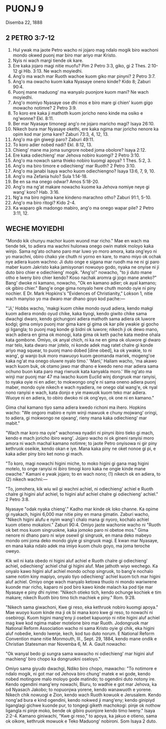 # PUONJ 9
Disemba 22, 1888

## 2 PETRO 3:7-12

1. Hul ywak ma jaote Petro wacho ni jojaro mag ndalo mogik biro wachoni mondo okwed puonj mar biro mar ariyo mar Kristo.
2. Nyis ni wach margi tiende ok kare.
3. Ere kaka jojaro magi nitie muofu? Pim 2 Petro 3:3, giko, gi 2 Thes. 2:10-12 gi Hib. 3:13. Ne wach moyiedhi.
4. Ang'o ma wach mar Ruoth wachoe kuom giko mar pinyni? 2 Petro 3:7.
5. Ang'o ma owacho kuom kaka Nyasaye oneno kinde? Kido 8; Zaburi 90:4.
6. Puonj mane maduong' ma wanyalo puonjore kuom mani? Ne wach moyiedhi.
7. Ang'o momiyo Nyasaye ose dhi mos e biro mare gi chien' kuom gigo mowacho notimre? 2 Petro 3:9.
8. To koro ere kaka ji mathoth kuom joricho neno kinde ma osiko e ng'wonne? Ekl. 8:11.
9. Ber mar Nyasaye timonegi ang'o ne jojaro maricho magi? Isaya 26:10.
10. Nikech bura mar Nyasaye okethi, ere kaka ngima mar joricho nenore ka opim kod mar joma kare? Zaburi 73:3, 4, 12, 13.
11. Ang'o ma gin giwegi paro? Zaburi 49:11.
12. To koro adier nobed nadi? Ekl. 8:12, 13.
13. Chieng' mane ma joma sungrore nobed joma obolore? Isaya 2:12.
14. Ere kaka odiechieng' mar Jehova nobiro kuomgi? 2 Petro 3:10.
15. Ang'o ma nowach sama thieko nobiro kuomgi apoya? 1 Thes. 5:2, 3.
16. Ang'o ma biro timore e odiechieng' mar Ruoth? 2 Petro 3:10.
17. Ang'o ma janabi Isaya wacho kuom odiechiengno? Isaya 13:6, 7, 9, 10.
18. Ang'o ma Zefania hulo? Sula 1:14-18.
19. Be en sa ma onego odwar? Amos 5:18-20.
20. Ang'o ma ng'at makare nowacho kuome ka Jehova nomiye neye gi wang' koro? Hab. 3:16.
21. Ng'a ma biro ngima kane kindeno marachno otho? Zaburi 91:1, 5-10.
22. Ang'o ma biro ritogi? Kido 2-4.
23. Ka waparo gik madongo mabiro, ang'o ma onego wapar pile? 2 Petro 3:11, 12.

## WECHE MOYIEDHI

"Mondo kik chunyu machor kuom wuond mar richo." Mae en wach ma tiende tek, to adiera ma wachni hulonwa onego owin matek moloyo kaka winjo. Sama ng'ato ochano paro mar luwo yo moro amora, kata ong'eyo ni yo marachni, obiro chako yie chuth ni yorno en kare, to mano miyo ok ochak nye adiera kuom wachno: Ji duto onge e sigana mar ruodh ma ne ni gi paro maber kuom Jakristo kaka jamisyonari nowuoyo godo, nyaka ne onyise ni ji duto biro chier e odiechieng' mogik. "Ang'o!" nowacho, "to ji duto mane otho e lweny biro chier kendo? Koso nachak aromra gi jogo mane aneko?" Bang' dwoke ni kamano, nowacho, "Ok en kamano adier; ok ayal kamano; ok gibiro chier." Bang'e onge gima nonyalo here chuth mondo oyie ni piny nochier. E Dr. Mark Hopkins's "Evidences of Christianity," Lokson 1, nitie wach manyiso yo ma dwaro mar dhano goyo kod pache:—

"'Ji,' Hobbs wacho, 'makgi kuom chike mondo oyud adiera, kendo makgi kuom adiera mondo oyud chike, kaka tiyogi, kendo giwito chike sama dwachgi dwaro, kendo gichungoni adiera mathoth sama adiera ok luwore kodgi; gima omiyo puonj mar gima kare gi gima ok kar pile ywakie gi gocho gi ligangla; to puonj mag konde gi bidni ok luwore; nikech ji ok dewo mano, wach adiera en gima ok monogi, kata gima ok keth pache kata medne ohala kata gombone. Omiyo, ok anyal chich, ni ka ne en gima ok oluwore gi dwaro mar telo, kata dwaro mar jotelo, ni konde adek mag ratet chalre gi konde ariyo mag squear, to puonj mano dobed [dine obed], ka ok ywakie, to ni wang', gi wanjo buk moro mawuoyo kuom geomanda mariek, mogeng'oe kaka ng'at ma onego oluwre nyalo timo.' 'Mani,' Hallam wacho, 'ma akawo wach kuom buk, ok otamo jawo mar dhano e kwedo neno mar adiera sama ochuno buon kata paro mag riwruok kata kanyakla moro.' We ng'ato ma winji mar puonj mar 47 ma iwacho kuom Euclid winj dongruok mar ranyisi, to nyaka oyie ni en adier; to mokwongo ong'e ni sama oneno adiera puonj maber, mondo oyie nikech e wach nyadiera, ne onego olal wang'e, ok nyal nono ranyisi e wach, kata donjo e yie mawuok kuom teko mar adiera. Wuoye ni en adiera, to obiro dwoko ni ok ong'eyo, ok one ni en kamano."

Gima chal kamano tiyo sama adiera kwedo richoni ma ihero. Hopkins wacho: "We ongoro mabiro e nyim winji mawuok e chuny mojwang' oringi, to adiera, gi mokwongo ne ojwang', rieny mana kaka odiechieng' mar mabit."

"Wach mar koro ma oyie" wachonwa nyadiri ni pinyni ibiro tieko gi mach, kendo e mach joricho ibiro wang'. Jojaro wacho ni ok gineni ranyisi moro amora ni wach machal kamano notimre; to jaote Petro onyisowa ni gir piny kethruok oseikie, kendo okan e iye. Mana kaka piny ne oket nonoe gi pi, e kaka adier piny biro ket nono gi mach.

"To koro, magi nowachi higini miche, to moko higini gi gana mag higini motelo, to onge ranyisi ni ibiro timogi koro kaka ne ongie kinde mane owache." Kamani e ywak jojaro; to en wach nono; (1) nikech ok en adiera, to (2) nikech wachni:—

"To, jomohera, kik wiu wil gi wachni achiel, ni odiechieng' achiel e Ruoth chalre gi higini aluf achiel, to higini aluf achiel chalre gi odiechieng' achiel." 2 Petro 3:8.

Nyasaye "odak nyaka chieng'." Kadho mar kinde ok loko channe. Ka opime gi nyakach, higini 6,000 mar nitie piny en mana gimatin. Zaburi wacho, "Nikech higini alufu e nyim wang'i chalo mana gi nyoro, kochalo achiel kuom otieno mokaloni." Zaburi 90:4. Omiyo jaote wachonie wacho ni "Ruoth ok bet mos kuom singruokne, kaka jomoko paro ni obetoe mos." Gima nenore ni dhano paro ni wiye osewil gi singruok, en mana deko mabeyo mondo omi joma deko mondo giyie gi singruok magi. E kwan mar Nyasaye, en mana kaka ndalo adek ma imiyo kuom chulo goyo, ma joma teroche oweyo.

Kik wil ni kata obedo ni higini aluf achiel e Ruoth chalre gi odiechieng' achiel, odiechieng' achiel chal gi higini aluf. Mae jathoth wiyo wechego. Ka onyalo kawo higini aluf achiel mondo ochop singruok, to bang'e nochalo same notim kiny mapiyo, onyalo tiyo odiechieng' achiel kuom tich mar higini aluf achiel. Omiyo onge wach manyalo ketowa thuolo ni mondo wariwrene kuonde mar richo, kaparo ni pod biro kawo kinde malach ka pod tije mar Nyasaye e piny dhi nyime: "Nikech otieko tich, kendo ochunge kochiek e tim makare; nikech Ruoth biro timo tich machiek e piny." Rom. 9:28.

"Nikech sama giwachoni, Kwe gi reso, eka kethruok nobiro kuomgi apoya." Mae wuoyo kuom kinde ma ji ok bi mana koro kwe gi reso, to nowachi ni osebirogi. Kuom higini mang'eny ji osebet kapuonjo ni nitie higini aluf achiel mag kwe kod ngima maber motelone biro mar Ruoth. Jodongruok mar National Reform Association wacho ni sama Kristo oyie gi chik, eka higini aluf nobedie, kendo lwenje, kech, kod tuo duto norum. E National Reform Convention mane nitie Monmouth, Ill., Sept. 29, 1884, kendo mane ondik e Christian Statesman mar Novemba 6, M. A. Gault nowacho:

"Ok wanyal bedo gi sungra sama wawacho ni odiechieng' mar higini aluf machieng' biro chopo ka dongruokni oseloyo."

Omiyo sama giyudo dwachgi, Ndiko biro chopo, mawacho: "To notimore e ndalo mogik, ni got mar od Jehova biro chung' matek e wi gode, kendo nobed motingore malo moloyo gode matindo; to ogendini duto notony ire. Kendo ogendini mang'eny nowachi, Biuru, to wadhie e got mar Jehova, ka od Nyasach Jakobo; to nopuonjwa yorene, kendo wanawuoth e yorene. Nikech chik nowuogi e Zion, kendo wach Ruoth kowuok e Jerusalem. Kendo nong'ad bura e kind ogendini, kendo nokwed ji mang'eny; kendo ginipiyd liganglagi gichwe kuonde pur, to tongegi giketh machokogi: pinje ok nothow ligangla ni pinje moko, bende ok gibiro puonjore kendo timo lweny." Isaya 2:2-4. Kamano giniwachi, "Kwe gi reso," to apoya, ka jakuo e otieno, sama ok oikore, kethruok mowuok e Teko Maduong' nobironi. Som Isaya 2 duto.